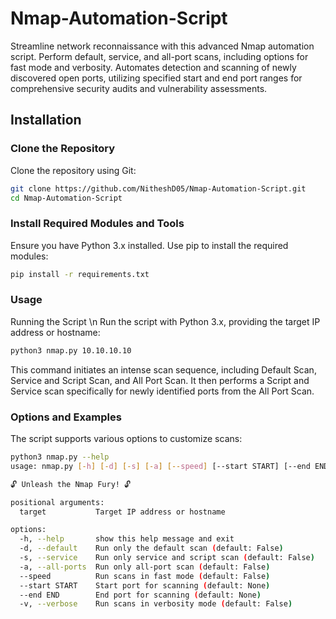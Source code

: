 # Nmap-Automation-Script

Streamline network reconnaissance with this advanced Nmap automation script. Perform default, service, and all-port scans, including options for fast mode and verbosity. Automates detection and scanning of newly discovered open ports, utilizing specified start and end port ranges for comprehensive security audits and vulnerability assessments.

## Installation

### Clone the Repository
Clone the repository using Git:

```bash
git clone https://github.com/NitheshD05/Nmap-Automation-Script.git
cd Nmap-Automation-Script
```

### Install Required Modules and Tools
Ensure you have Python 3.x installed. Use pip to install the required modules:

````bash
pip install -r requirements.txt
````

### Usage
Running the Script \n
Run the script with Python 3.x, providing the target IP address or hostname:

````bash
python3 nmap.py 10.10.10.10
````
This command initiates an intense scan sequence, including Default Scan, Service and Script Scan, and All Port Scan. It then performs a Script and Service scan specifically for newly identified ports from the All Port Scan.  

### Options and Examples
The script supports various options to customize scans:

````bash
python3 nmap.py --help                
usage: nmap.py [-h] [-d] [-s] [-a] [--speed] [--start START] [--end END] [-v] target

🔓 Unleash the Nmap Fury! 🔓

positional arguments:
  target           Target IP address or hostname

options:
  -h, --help       show this help message and exit
  -d, --default    Run only the default scan (default: False)
  -s, --service    Run only service and script scan (default: False)
  -a, --all-ports  Run only all-port scan (default: False)
  --speed          Run scans in fast mode (default: False)
  --start START    Start port for scanning (default: None)
  --end END        End port for scanning (default: None)
  -v, --verbose    Run scans in verbosity mode (default: False)
````

